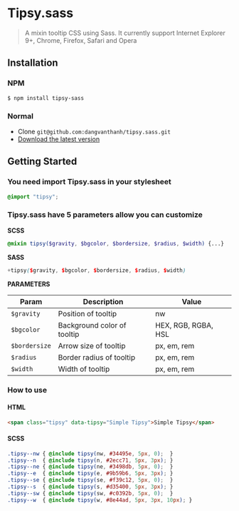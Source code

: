 # Tipsy.sass

> A mixin tooltip CSS using Sass. It currently support Internet Explorer 9+, Chrome, Firefox, Safari and Opera

## Installation

### NPM

```shell
$ npm install tipsy-sass
```

### Normal
* Clone ``git@github.com:dangvanthanh/tipsy.sass.git``
* [Download the latest version](https://github.com/dangvanthanh/tipsy.sass/archive/master.zip)

## Getting Started

### You need import Tipsy.sass in your stylesheet

```scss
@import "tipsy";
```

### Tipsy.sass have 5 parameters allow you can customize

**SCSS**

```scss
@mixin tipsy($gravity, $bgcolor, $bordersize, $radius, $width) {...}
```

**SASS**

```scss
+tipsy($gravity, $bgcolor, $bordersize, $radius, $width)
```

**PARAMETERS**

| Param         | Description                 | Value                             |
|---------------|-----------------------------|-----------------------------------|
| `$gravity`    | Position of tooltip         | nw | n | ne | e | se | s | sw | w |
| `$bgcolor`    | Background color of tooltip | HEX, RGB, RGBA, HSL               |
| `$bordersize` | Arrow size of tooltip       | px, em, rem                       |
| `$radius`     | Border radius of tooltip    | px, em, rem                       |
| `$width`      | Width of tooltip            | px, em, rem                       |

### How to use

#### HTML

```html
<span class="tipsy" data-tipsy="Simple Tipsy">Simple Tipsy</span>
```

#### SCSS

```scss
.tipsy--nw { @include tipsy(nw, #34495e, 5px, 0);  }
.tipsy--n  { @include tipsy(n, #2ecc71, 5px, 3px); }
.tipsy--ne { @include tipsy(ne, #3498db, 5px, 0);  }
.tipsy--e  { @include tipsy(e, #9b59b6, 5px, 3px); }
.tipsy--se { @include tipsy(se, #f39c12, 5px, 0);  }
.tipsy--s  { @include tipsy(s, #d35400, 5px, 3px); }
.tipsy--sw { @include tipsy(sw, #c0392b, 5px, 0);  }
.tipsy--w  { @include tipsy(w, #8e44ad, 5px, 3px, 10px); }
```
